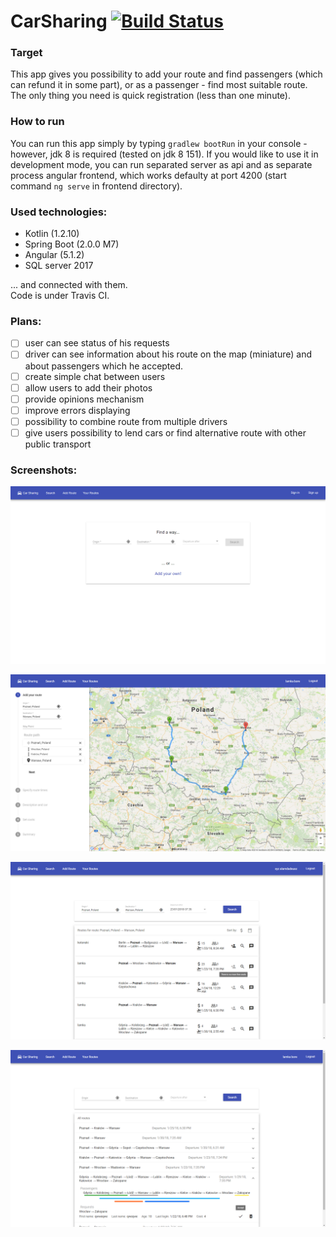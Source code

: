 # CarSharing [![Build Status](https://travis-ci.org/Azbesciak/CarSharing.svg?branch=master)](https://travis-ci.org/Azbesciak/CarSharing)
### Target
This app gives you possibility to add your route and find passengers (which can refund it in some part), or as a passenger - find most suitable route. The only thing you need is quick registration (less than one minute).

### How to run
You can run this app simply by typing `gradlew bootRun` in your console - however, jdk 8 is required (tested on jdk 8 151).
If you would like to use it in development mode, you can run separated server as api and as separate process angular frontend, which works defaulty at port 4200 (start command `ng serve` in frontend directory).

### Used technologies:
 - Kotlin (1.2.10)
 - Spring Boot (2.0.0 M7)
 - Angular (5.1.2)
 - SQL server 2017
 
... and connected with them. <br>
Code is under Travis CI.
 
### Plans:
 - [ ] user can see status of his requests
 - [ ] driver can see information about his route on the map (miniature) and about passengers which he accepted.
 - [ ] create simple chat between users
 - [ ] allow users to add their photos
 - [ ] provide opinions mechanism
 - [ ] improve errors displaying
 - [ ] possibility to combine route from multiple drivers
 - [ ] give users possibility to lend cars or find alternative route with other public transport
 
 ### Screenshots:
 ![Home page][homePage]

 ![Adding route][addRoute]

 ![Searching route][searchRoute]

 ![Routes view][routesView]

[homePage]: https://raw.githubusercontent.com/Azbesciak/CarSharing/master/screenshots/homePage.png "Home page"
[addRoute]: https://raw.githubusercontent.com/Azbesciak/CarSharing/master/screenshots/addRoute.png "Add route"
[searchRoute]: https://raw.githubusercontent.com/Azbesciak/CarSharing/master/screenshots/searchRoute.png "Search route"
[routesView]: https://raw.githubusercontent.com/Azbesciak/CarSharing/master/screenshots/routesView.png "Routes view"

